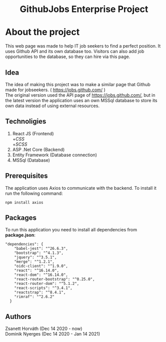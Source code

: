 <h1 align="center">GithubJobs Enterprise Project</h1>

# About the project
This web page was made to help IT job seekers to find a perfect position. It uses Github API and its own database too. Visitors can also add job opportunities to the database, so they can hire via this page.

## Idea
The idea of making this project was to make a similar page that Github made for jobseekers. ( https://jobs.github.com/ )<br>
The original version used the API page of https://jobs.github.com/, but in the latest version the application uses an own MSSql database to store its own data instead of using external resources.


## Technoligies
1. React JS (Frontend)<br>
+_CSS_<br>
+_SCSS_
2. ASP .Net Core (Backend)
3. Entity Framework (Database connection)
4. MSSql (Database)


## Prerequisites
The application uses Axios to communicate with the backend. To install it run the following command:
```
npm install axios
```


## Packages 
To run this application you need to install all dependencies from **package.json**:
```
"dependencies": {
    "babel-jest": "^26.6.3",
    "bootstrap": "^4.1.3",
    "jquery": "^3.5.1",
    "merge": "^1.2.1",
    "oidc-client": "^1.9.0",
    "react": "^16.14.0",
    "react-dom": "^16.14.0",
    "react-router-bootstrap": "^0.25.0",
    "react-router-dom": "^5.1.2",
    "react-scripts": "^3.4.1",
    "reactstrap": "^8.4.1",
    "rimraf": "^2.6.2"
  } 
  ```
  
 ## Authors
 Zsanett Horváth (Dec 14 2020 - now)<br>
 Dominik Nyerges (Dec 14 2020 - Jan 14 2021)
